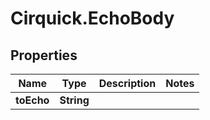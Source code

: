 # Cirquick.EchoBody

## Properties
Name | Type | Description | Notes
------------ | ------------- | ------------- | -------------
**toEcho** | **String** |  | 

